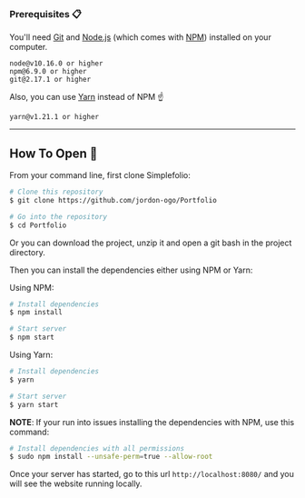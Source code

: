 ### Prerequisites 📋

You'll need [Git](https://git-scm.com) and [Node.js](https://nodejs.org/en/download/) (which comes with [NPM](http://npmjs.com)) installed on your computer.

```
node@v10.16.0 or higher
npm@6.9.0 or higher
git@2.17.1 or higher
```

Also, you can use [Yarn](https://yarnpkg.com/) instead of NPM ☝️

```
yarn@v1.21.1 or higher
```

---

## How To Open 🔧

From your command line, first clone Simplefolio:

```bash
# Clone this repository
$ git clone https://github.com/jordon-ogo/Portfolio

# Go into the repository
$ cd Portfolio
```

Or you can download the project, unzip it and open a git bash in the project directory.

Then you can install the dependencies either using NPM or Yarn:

Using NPM:
```bash
# Install dependencies
$ npm install

# Start server
$ npm start
```
Using Yarn:
```bash
# Install dependencies
$ yarn

# Start server
$ yarn start
```

**NOTE**:
If your run into issues installing the dependencies with NPM, use this command:

```bash
# Install dependencies with all permissions
$ sudo npm install --unsafe-perm=true --allow-root
```

Once your server has started, go to this url `http://localhost:8080/` and you will see the website running locally.
